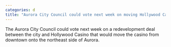 ```yaml
---
categories: d
title: "Aurora City Council could vote next week on moving Hollywood Casino out of downtown "
---
```

The Aurora City Council could vote next week on a redevelopment deal between the city and Hollywood Casino that would move the casino from downtown onto the northeast side of Aurora.